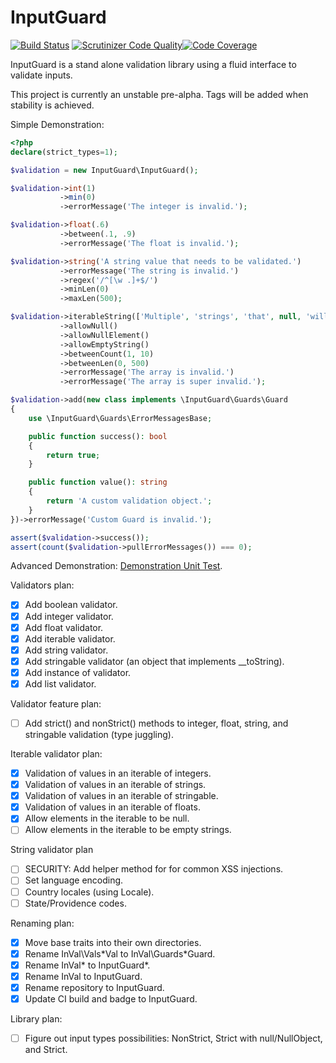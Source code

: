 # InputGuard
[![Build Status](https://travis-ci.com/tfettig01/InputGuard.svg?branch=master)](https://travis-ci.com/tfettig01/InputGuard) [![Scrutinizer Code Quality](https://scrutinizer-ci.com/g/tfettig01/InputGuard/badges/quality-score.png?b=master)](https://scrutinizer-ci.com/g/tfettig01/InputGuard/?branch=master)[![Code Coverage](https://scrutinizer-ci.com/g/tfettig01/InputGuard/badges/coverage.png?b=master)](https://scrutinizer-ci.com/g/tfettig01/InputGuard/?branch=master)

InputGuard is a stand alone validation library using a fluid interface to validate inputs.

This project is currently an unstable pre-alpha. Tags will be added when stability is achieved.

Simple Demonstration:
```php
<?php
declare(strict_types=1);

$validation = new InputGuard\InputGuard();

$validation->int(1)
           ->min(0)
           ->errorMessage('The integer is invalid.');

$validation->float(.6)
           ->between(.1, .9)
           ->errorMessage('The float is invalid.');

$validation->string('A string value that needs to be validated.')
           ->errorMessage('The string is invalid.')
           ->regex('/^[\w .]+$/')
           ->minLen(0)
           ->maxLen(500);

$validation->iterableString(['Multiple', 'strings', 'that', null, 'will', 'validate', 'successfully', ''])
           ->allowNull()
           ->allowNullElement()
           ->allowEmptyString()
           ->betweenCount(1, 10)
           ->betweenLen(0, 500)
           ->errorMessage('The array is invalid.')
           ->errorMessage('The array is super invalid.');

$validation->add(new class implements \InputGuard\Guards\Guard
{
    use \InputGuard\Guards\ErrorMessagesBase;

    public function success(): bool
    {
        return true;
    }

    public function value(): string
    {
        return 'A custom validation object.';
    }
})->errorMessage('Custom Guard is invalid.');

assert($validation->success());
assert(count($validation->pullErrorMessages()) === 0);
```

Advanced Demonstration: [Demonstration Unit Test](https://github.com/tfettig01/InputGuard/blob/master/tests/DemonstrationTest.php).

Validators plan:
- [x] Add boolean validator.
- [x] Add integer validator.
- [x] Add float validator.
- [x] Add iterable validator.
- [x] Add string validator.
- [x] Add stringable validator (an object that implements __toString).
- [x] Add instance of validator.
- [x] Add list validator.

Validator feature plan:
- [ ] Add strict() and nonStrict() methods to integer, float, string, and stringable validation (type juggling).

Iterable validator plan:
- [x] Validation of values in an iterable of integers.
- [x] Validation of values in an iterable of strings.
- [x] Validation of values in an iterable of stringable.
- [x] Validation of values in an iterable of floats.
- [x] Allow elements in the iterable to be null.
- [ ] Allow elements in the iterable to be empty strings.

String validator plan
- [ ] SECURITY: Add helper method for for common XSS injections.
- [ ] Set language encoding.
- [ ] Country locales (using Locale).
- [ ] State/Providence codes.

Renaming plan:
- [x] Move base traits into their own directories.
- [x] Rename InVal\Vals\*Val to InVal\Guards\*Guard.
- [x] Rename InVal\* to InputGuard\*.
- [x] Rename InVal to InputGuard.
- [x] Rename repository to InputGuard.
- [x] Update CI build and badge to InputGuard.

Library plan:
- [ ] Figure out input types possibilities: NonStrict, Strict with null/NullObject, and Strict.
